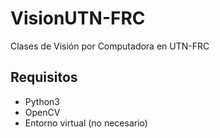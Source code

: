 # VisionUTN-FRC 
 Clases de Visión por Computadora en UTN-FRC 

## Requisitos                                                               
                                                                                
* Python3                                                                       
* OpenCV                                                                        
* Entorno virtual (no necesario)                                                

